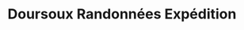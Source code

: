 ---
title: "Doursoux Randonnées Expédition"
url: /paris/doursoux-randonnees-expedition/
shop: militaire
---